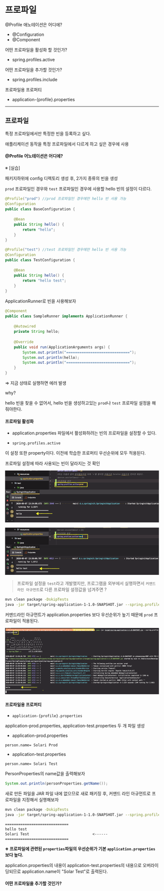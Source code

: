 # 프로파일

@Profile 애노테이션은 어디에? 

* @Configuration
* @Component

어떤 프로파일을 활성화 할 것인가?

* spring.profiles.active

어떤 프로파일을 추가할 것인가?

* spring.profiles.include

프로파일용 프로퍼티

* application-{profile}.properties

---

## 프로파일

특정 프로파일에서만 특정한 빈을 등록하고 싶다.

애플리케이션 동작을 특정 프로파일에서 다르게 하고 싶은 경우에 사용



#### @Profile 어노테이션은 어디에?

※ [실습]

패키지하위에 config 디렉토리 생성 후, 2가지 종류의 빈을 생성

`prod` 프로파일인 경우와 `test` 프로파일인 경우에 사용할 hello 빈의 설정이 다르다.

```java
@Profile("prod") //prod 프로파일인 경우에만 hello 빈 사용 가능
@Configuration
public class BaseConfiguration {

    @Bean
    public String hello() {
        return "hello";
    }
}
```

```java
@Profile("test") //test 프로파일인 경우에만 hello 빈 사용 가능
@Configuration
public class TestConfiguration {

    @Bean
    public String hello() {
        return "hello test";
    }
}
```



ApplicationRunner로 빈을 사용해보자

```java
@Component
public class SampleRunner implements ApplicationRunner {

    @Autowired
    private String hello;

    @Override
    public void run(ApplicationArguments args) {
        System.out.println("=============================");
        System.out.println(hello);
        System.out.println("=============================");
    }
}
```

⇒ 지금 상태로 실행하면 에러 발생

why?

hello 빈을 찾을 수 없어서, hello 빈을 생성하고있는 `prod`나 `test` 프로파일 설정을 해줘야한다.



#### 프로파일 활성화

* application.properties 파일에서 활성화하려는 빈의 프로파일을 설정할 수 있다.

* `spring.profiles.active` 

이 설정 또한 property이다. 이전에 학습한 프로퍼티 우선순위에 모두 적용된다. 



프로파일 설정에 따라 사용되는 빈이 달라지는 것 확인

![image-20200907133555090](images/image-20200907133555090.png)

![image-20200907133638743](images/image-20200907133638743.png)



> 프로파일 설정을 `test`라고 개발했지만, 프로그램을 외부에서 실행하면서 `커맨드 라인 아규먼트`로 다른 프로파일 설정값을 넘겨주면 ?

```sh
mvn clean package -DskipTests
java -jar target/spring-application-1-1.0-SNAPSHOT.jar --spring.profiles.active=prod
```



커맨드라인 아규먼트가 application.properties 보다 우선순위가 높기 때문에 `prod` 프로파일이 적용된다.

![image-20200907134059316](images/image-20200907134059316.png)



#### 프로파일용 프로퍼티

* `application-{profile}.properties`

application-prod.properties, application-test.properties 두 개 파일 생성

* application-prod.properties

```properties
person.name= Solari Prod
```

* application-test.properties 

```properties
person.name= Solari Test
```



PersonProperties의 name값을 출력해보자

```java
System.out.println(personProperties.getName());
```



새로 만든 파일을 JAR 파일 내에 없으므로 새로 패키징 후, 커맨드 라인 아규먼트로 프로파일을 지정해서 실행해보자

```sh
mvn clean package -DskipTests
java -jar target/spring-application-1-1.0-SNAPSHOT.jar --spring.profiles.active=test
```

```
=============================
hello test
Solari Test 							<------
=============================
```



**※ 프로파일에 관련된 `properties`파일의 우선순위가 기본 `application.properties`보다 높다.**

application.properties의 내용이 application-test.properties의 내용으로 오버라이딩되므로 application.name이 "Solar Test"로 출력된다.



#### 어떤 프로파일을 추가할 것인가?



